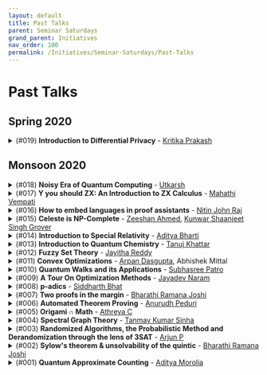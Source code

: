```yaml
---
layout: default
title: Past Talks
parent: Seminar Saturdays
grand_parent: Initiatives
nav_order: 100
permalink: /Initiatives/Seminar-Saturdays/Past-Talks
---
```


Past Talks
==========

Spring 2020
-----------

<details><summary>(#019) <b>Introduction to Differential Privacy</b> - <a href="https://kritikalcoder.github.io/">Kritika Prakash</a></summary><p>

**Date & Time:** [09-01-2021, 22:15 IST](https://www.google.com/calendar/event?eid=bG9idWRqYWVzMDJjMG5xaXBmdmF2aWR1OTJfMjAyMTAxMDlUMTY0NTAwWiB2bmw5c2RxN29vZmlwaWJobzEzMnIyZTAyNEBn&ctz=Asia/Kolkata)

### Abstract
This seminar will look into the need for computational privacy, the basics of differential privacy, and how it is used to analyze data. Differential privacy is a system for publicly sharing information about a dataset by describing the patterns of groups within the dataset while withholding information about individuals in the dataset. Differentially private mechanisms can make confidential data widely available for accurate data analysis. Differential Privacy provides us with a mathematical guarantee on the upper bound of privacy loss, for any query. It is a very recent sub-field of cryptography, and is being deployed in real-world companies such as Google and Apple. It is a thriving research area and has applications in Machine Learning.

### Prerequisites
Basic understanding of algorithms and probability.

### Resources
[Slides](talk_09_01_21_diff_priv.pdf) and [Recording](https://youtu.be/zrh0r-bs1Dk)

</p></details>

Monsoon 2020
------------

<details><summary>(#018) <b>Noisy Era of Quantum Computing</b> - <a href="https://obliviateandsurrender.github.io/">Utkarsh</a></summary><p>

**Date & Time:** 19-12-2020, 22:15 IST

### Abstract
We will discuss the Noisy Intermediate-Scale Quantum (NISQ) era of quantum computing and recent developments in the field. We will also learn about hybrid quantum-classical algorithms and their applications in domains like optimizations, machine learning, and natural sciences.

### Prerequisites
Basics of Quantum Computing.

### Resources
Reference: [Quantum Computing in the NISQ era and beyond](https://arxiv.org/pdf/1801.00862.pdf)

[Recording](https://youtu.be/iM3ZCt0vwNM) and [Slides](talk_19_11_20_qc_nisq.pdf)

</p></details>

<details><summary>(#017) <b>Y you should ZX: An Introduction to ZX Calculus</b> - <a href="https://mahathivempati.blogspot.com/">Mahathi Vempati</a></summary><p>

**Date & Time:** 12-12-2020, 22:15 IST

### Abstract
ZX Calculus is a rigorous graphical language for reasoning about linear maps between qubits. Besides being useful in quantum circuit optimization and quantum error correction, it is also quite fun to dabble in!

In this talk, we will briefly define ZX Calculus, and understand diagrammatic reasoning, the principle behind ZX Calculus. We will define the term "process theory" diagrammatically.

We will then define some artefacts that process theories can possess. We will state without proof that linear maps can be expressed as a process theory and learn the correspondence between known operations in linear algebra and the diagrammatic definitions of these operations in the process theory.

We will use this correspondence to prove two simple theorems diagrammatically (so bring a pen and a notebook!)

Finally, we will take a glimpse of what an actual reduction of a quantum-information protocol in ZX Calculus would look like, without attempting to understand it.

### Prerequisites
None, to understand most of the talk. Knowledge of linear algebra could make the talk more enjoyable.

### Resources
The talk is based on the first few chapters of the book Picturing Quantum Processes: A First Course in Quantum Theory and Diagrammatic Reasoning.

[Slides](talk_12_12_20_zx_calculus.pdf)

</p></details>

<details><summary>(#016) <b>How to embed languages in proof assistants</b> - <a href="https://github.com/njayinthehouse">Nitin John Raj</a></summary><p>

**Date & Time:** 21-12-2020, 22:00 IST

### Abstract
Informally speaking, embedding is the process of reinterpreting a language in a different domain. Interpreters can be seen as embeddings of a formal language into whatever language the interpreter is implemented in. Programs like word2vec and GloVe embed words in natural language into vector spaces. Embedding a programming language in a proof assistant allows us to talk about the programming language using the tools given to us by the proof assistant. This lets us prove nice metatheoretical properties of the language (like safety of its type system, strong normalization, etc.). However, modern proof assistants like Coq and Agda are quite expressive, and there are many design choices that we can make when embedding languages in them. In this talk, I'll attempt to broadly cover some of these design choices. 
Concretely, we will cover:
1. Shallow and deep embeddings
1. Intrinsic vs extrinsic embeddings, and a few choices in between
1. The contributions of one or two interesting papers, if time permits.

### References
- Outrageous but Meaningful Coincidences, by Connor McBride
- Shallow Embedding of Type Theory is Morally Correct by Ambrus Kaposi

### Resources
[Recording](https://youtu.be/E78YF9Hw5LA) and [Code](talk_21_12_20_embeddings.v)

</p></details>

<details><summary>(#015) <b>Celeste is NP-Complete</b> - <a href="https://github.com/Zshan0 ">Zeeshan Ahmed</a>, <a href="https://github.com/Groverkss">Kunwar Shaanjeet Singh Grover</a></summary><p>

**Date & Time:** 12-12-2020, 22:15 IST

### Abstract
Computers can solve a wide spectrum of problems, but they can't solve all the problems, some problems can never have a solution, some problems can be, but they require more space the size of the universe, or more time than the age of the universe on our computational models. So how do we measure such aspects of a problem? we do that using Complexity Theory, which deals with how and why a problem is harder than a different problem, and how to classify problems based on the resources they require.

Do Protein folding and sudoku have something in common? it might not seem so but Complexity Theory tells us that if we had an algorithm that could solve sudoku efficiently then we could adapt it to predict for protein folding. This same property is held by classic nintendo games such as super mario bros.
We will demonstrate one such example where we prove how "Celeste" also shares such property by proving it to be NP-complete. And then later show how a small change in it makes the game much harder(Presumably) to compute; to be precise, PSPACE-complete.

### Prerequisites
Asymptotic Notation (big-O), Boolean Algebra (Basic)

### Resources
[Nintendo games are computationally hard](https://arxiv.org/pdf/1203.1895.pdf) (A fun read)

Complexity - [Introduction](https://www.youtube.com/watch?v=moPtwq_cVH8&list=PLUl4u3cNGP61Oq3tWYp6V_F-5jb5L2iHb&index=23), [Reductions](https://www.youtube.com/watch?v=eHZifpgyH_4&list=PLUl4u3cNGP6317WaSNfmCvGym2ucw3oGp&index=22)

[Recording](https://www.youtube.com/watch?v=1hn1R_Fr1OE) and [Slides](talk_28_11_20_celeste_npc.pdf)

</p></details>

<details><summary>(#014) <b>Introduction to Special Relativity</b> - <a href="https://github.com/adbugger">Aditya Bharti</a></summary><p>

**Date & Time:** 21-11-2020, 22:30 IST

### Abstract
No forces, no gravity, no accelerations, just cruising along in free space with Taylor and Wheeler as our guides. Our aim is to show that physics is plenty complicated without gravity in the mix. Just accept what Maxwell tells us about light and go from there.

### Prerequisites
- 12th grade math - Vectors and Calculus
- Understanding what is meant by a coordinate frame (optional)
- Understanding what is meant by a coordinate transformation (optional)

### References
Spacetime Physics - Introduction to Special Relativity - Taylor & Wheeler. The talk will roughly be the first 2-3 chapters of this book.  
[Recording](https://youtu.be/cPSDe4aiAxs) and Notes - [Main](https://hackmd.io/@Goose/SJIHb3LcD) and [Lorentz](https://hackmd.io/@3FO8_mL-TyaZ0Pi_eCIWzA/Sy-dzg8lv).

</p></details>

<details><summary>(#013) <b>Introduction to Quantum Chemistry</b> - <a href="https://in.linkedin.com/in/tanuj-khattar-8b3042124">Tanuj Khattar</a></summary><p>

**Date & Time:** 15-11-2020, 22:40 IST

### Abstract
This talk aims to introduce computer science students to the field of Quantum Chemistry. We will start by introducing the electronic structure problem and gradually show how we can solve for dissociation energy of H2 molecule via a quantum circuit using OpenFermion. 

### Prerequisites
Basics of Quantum Computing,  Basics of electronic structure theory (Class 11th NCERT), Basic python.

### Resources
[Recording](https://youtu.be/sDHvNAVWzsU)

### About the Speaker
Tanuj Khattar did his Bachelors in CS at IIIT-H. He later worked at a couple of tech firms. He is currently at Google Munich, and is working closely with the Google Quantum Teams, particularly the one on OpenFermion.

</p></details>

<details><summary>(#012) <b>Fuzzy Set Theory</b> - <a href="https://jayitha.github.io/">Jayitha Reddy</a></summary><p>

**Date & Time:** 07-11-2020, 22:15 IST

### Abstract
Around the 1960s there was a grand paradigm shift in Science, challenging the traditional view which insisted that uncertainity was undesirable and should be avoided. This shift brought upon a modern view which is tolerant of uncertainity and insists that science cannot avoid it. Fuzzy set theory is a result of this shift, it challenges the very foundations upon which probability theory is based on: Aristotelian two-valued logic. In this seminar I will briefly introduce concepts of Fuzzy Set Theory: definitions, types and operators.

### Prerequisites
Elementary Set Theory (not necessary though). 

### Resources
Fuzzy Sets and Fuzzy Logic: Theory and Applications by George Klir

[Recording](https://youtu.be/-WG3eKGphyg) and [Talk Slides](talk_07_11_20_fuzzy_sets.html)

</p></details>

<details><summary>(#011) <b>Convex Optimizations</b> - <a href="https://arpan-dasgupta.github.io/">Arpan Dasgupta</a>, Abhishek Mittal</summary><p>

**Date & Time:** 31-10-2020, 22:15 IST

### Abstract
"Mathematics can instruct us on how to optimise a given problem, but the challenging part is figuring out what to optimize." There are multiple algorithms out there to find the optimal solution to a problem, some are fully developed and some are active research areas. Whereas most of these algorithms are only able to efficiently find a solution if your objective function is convex, most of the real life optimisation problems are not so straightforwardly convex. We will discuss what these convex functions are and how we can try to convert our objective functions (that we want to minimise or maximise) in real life to convex functions so that we can use our traditional algorithms to find a solution. We will show with the help of a problem how lower bounds can be attained on a real life applicable problem.

### Prerequisites 
Linear Algebra - Eigenvalues and Eigenvectors, Positive Semidefiniteness.

### Resources
[Boyd and Vandenberghe, "Convex Optimizations"](https://web.stanford.edu/~boyd/cvxbook/bv_cvxbook.pdf)

[Recording](https://youtu.be/uPhUkHvpVAs), [Talk Slides](talk_31_10_20_convex_opt_slides.pdf), [Talk Whiteboard](talk_31_10_20_convex_opt_whiteboard.pdf)

</p></details> 


<details><summary>(#010) <b>Quantum Walks and its Applications</b> - <a href="https://www.qusoft.org/patro/">Subhasree Patro</a></summary><p>

**Date & Time:** 24-10-2020, 22:15 IST

### Abstract
We will first discuss the basic quantum walk algorithm and we will see how, in the query complexity model, quantum walks can be applied to achieve better than classical query algorithms for the Element Distinctness problem and (if time permits) the Triangle Finding problem.

### Prerequisites
Basics of Quantum Computing, Grover’s algorithm, Query complexity.

### Resources
Reference: [Chapter 8 of Ronald de Wolf’s lecture notes](https://homepages.cwi.nl/~rdewolf/qcnotes.pdf)  
[Talk Recording](https://youtu.be/jE-luDw0yLY) and [Whiteboard](https://onedrive.live.com/view.aspx?resid=AF40D4840AF9F3D!140&authkey=!ABPa2npoEn95caQ)

### About the Speaker
[Subhasree Patro](https://www.qusoft.org/patro/) is a PhD student at the [Algorithms and Complexity Group at CWI, Amsterdam](https://www.cwi.nl/research/groups/algorithms-and-complexity) and [QuSoft](https://www.qusoft.org/). She currently works on Conditional Quantum Time Lower Bounds under the guidance of Harry Buhrman. She has made impactful contributions to the field, including her recent paper titled [The Quantum Strong Exponential-Time Hypothesis](https://arxiv.org/abs/1911.05686). She had previously done her masters at IIIT-H on Quantum Information Theory.

</p></details>


<details><summary>(#009) <b>A Tour On Optimization Methods</b> - <a href="https://in.linkedin.com/in/jayadev-naram-468764167">Jayadev Naram</a></summary><p>

**Date & Time:** 17-10-2020, 22:15 IST

### Abstract
An optimization method solves the problem of finding the minimizer of a function in a given search space. There are a wide variety of optimization algorithms used in applications. But to guarantee global or even local optimality one needs the problem to satisfy some set of conditions. Usually, the function considered will be differentiable upto the 2nd order. For these types of problems there is a rich class of optimization methods which are provably optimal. This class of algorithms is broadly classified into - Line Search Methods and Trust Region Methods. This talk gives an overview of these classes of optimization algorithms along with a brief discussion of convergence results.

### Prerequisites
Multivariable differential calculus

### Resources 
[J. Nocedal and S. Wright, Numerical Optimization](https://www.csie.ntu.edu.tw/~r97002/temp/num_optimization.pdf)

[Talk Slides](talk_17_10_20_opt_methods.pdf) and [Recording](https://www.youtube.com/watch?v=HHbBttEK8R0)

</p></details>

<details><summary>(#008) <b>p-adics</b> - <a href="http://bollu.github.io/">Siddharth Bhat</a></summary><p>
  
**Date & Time:** 10-10-2020, 23:00 IST
  
### Abstract 
The integers and polynomials of a single variable look tantalizingly similar. Many of our intuitions about factorizations, primality, GCD, LCM, and other number-theoretic operations work "equally well" on  single-variable polynomials. 

However, single-variable polynomials appear to provide a richer theory at first glance:  We can evaluate polynomials, differentiate them, take their taylor series expansion, and other operations which are hinged on the ability to interpret a polynomial as a function. We shall embark on a quest to port these operations back into number-land. This will lead us to eventually define the p-adics, which can be viewed as the "correct way" to transport the ability to evaluate a single-variable polynomial back into the integers. 

Some cute counter intuitive results will be shown. Delight shall hopefully be had. No theorems of consequence will be  demonstrated, since my knowledge of these p-adics is limited.

### Resources
The reference material for the talk is the first three to four chapters of the book, "p-adic numbers, an introduction" by Fernando Gouvea: https://www.springer.com/us/book/9783642590580

[Talk Slides](https://github.com/bollu/notes/blob/master/slides-intro-p-adics/slides.pdf) and [Recording](https://www.youtube.com/watch?v=95vqTNmMe9s)

</p></details>

<details><summary>(#007) <b>Two proofs in the margin</b> - <a href="https://bharathi.xyz/">Bharathi Ramana Joshi</a></summary><p>

**Date & Time:** 03-10-2020, 22:15 IST

### Abstract
Hailed as the queen of mathematics, number theory is one of the most accessible, yet most abstract areas of mathematics. Fermat's Last Theorem, which states that there are no positive integers a, b, c such that a^n + b^n = c^n  for any integer value of n > 2, remaind unsolved for 358 years and is the theorem with the largest number of unsuccessful proofs. Although the proof for any n uses heavy machinery from algebraic number theory (indeed, the conjecture drove the development of much of it), the proof for the special case n=4 uses a technique named infinite descent and is accessible. This talk demonstrates application of infinite descent to the n=4 case and two proofs for the same.

### Prerequisites
Highschool level understanding of number theory; specifically GCD, pythagorean triples and modular arithmetic (congruence mod n relation).

### Resources
None! Just come and enjoy the show

[Talk Slides](talk_04_10_20_flt4.pdf) and [Recording](https://www.youtube.com/watch?v=yU7YCuNdV3Q)

</p></details>

<details><summary>(#006) <b>Automated Theorem Proving</b> - <a href="https://github.com/anurudhp">Anurudh Peduri</a></summary><p>

**Date & Time:** 26-09-2020, 22:15 IST

### Automated Theorem Proving: A humble computer's Math PhD dissertation

### Abstract
An introduction to Proof Assistants, and how automated theorem proving actually works. We will see how to formally specify math propositions and proofs to a computer so that they can be verified.


### Prerequisites
None! Just basic high school math.


### Resources
[Coq](https://coq.inria.fr/) and [Lean](https://leanprover.github.io/) theorem provers.
There are other [proof assistants](https://en.wikipedia.org/wiki/Proof_assistant) too.

[Lean Natural Number Game](https://wwwf.imperial.ac.uk/~buzzard/xena/natural_number_game/)

[Talk Slides](talk_27_09_20_theorem_proving.pdf) and [Recording](https://www.youtube.com/watch?v=tzM9acXSmtU)

</p></details>

<details><summary>(#005) <b>Origami ∩ Math</b> - <a href="https://cathreya.github.io/ ">Athreya C</a></summary><p>

**Date & Time:** 19-09-2020, 22:15 IST

### Abstract
Will approach the problem of Origami design from a math persepective. I will try to motivate why this is important, and then try to give some insight into how the techniques behind modern Origami design were developed by giving some key moments in its history. Finally I will describe one of the most powerful and generalizable techniques to design Origami.

Most of my talk will be directly from material in Origami Design Secrets, 2nd Edition by Robert J. Lang

### Prerequisites
None!

### Resources
[Talk Slides](https://docs.google.com/presentation/d/1YZXazUE1Tv8IZhOKNho903jNZn1V-ibD0HDHSbcmGAI/) and [Recording](https://www.youtube.com/watch?v=Ikgq1AdFpAY)

</p></details>
<details><summary>(#004) <b>Spectral Graph Theory</b> - <a href="https://github.com/Tanmay-Kumar-Sinha">Tanmay Kumar Sinha</a></summary><p>

**Date & Time:** 12-09-2020, 21:00 IST

### Abstract
I will be covering introductory material on spectral graph theory(defining the matrices associated to a graph, some properties of these matrices, and then some graph theory problems that can be solved using linear algebraic methods)

### Prerequisites
Basic linear algebra and graph theory

### Resources
The main resource will be 1st and possibly 2nd chapter of the book Spectra of Graphs, by Brouwer and Haemers(https://www.win.tue.nl/~aeb/2WF02/spectra.pdf). Another good resource is the following - (http://users.cms.caltech.edu/~vidick/notes/CMS139/spectral.pdf)

</p></details>

<details><summary>(#003) <b>Randomized Algorithms, the Probabilistic Method and Derandomization through the lens of 3SAT</b> - <a href="https://github.com/Superty">Arjun P</a></summary><p>

**Date & Time:** 05-09-2020, 21:00 IST

### Abstract
We'll look at a trivial-looking randomized approximation algorithm for MAX-E3SAT, the problem of satisfying as many clauses as possible in a special kind of 3SAT instance. We'll then introduce the probabilistic method and see how it can use our algorithm to say something about the satisfiability of arbitrary E3SAT instances. Finally, we will discuss how one could obtain a deterministic approximation algorithm for the same problem.

### Prerequisites
Basic probability and expectations, linearity of expectations, conditional expectation. Knowing what 3SAT and NP-Completeness are would be required to appreciate the significance, but not necessarily to follow the discussion [For the latter, consult any textbook on complexity theory, e.g., Arora-Barak]

### Resources
This slideshow (page 7 & 8) are most of the content of the talk: https://cse.buffalo.edu/~hungngo/classes/2008/694/notes/rr-sat.pdf. From a quick google, I couldn't find anything that talks about it in more detail for this particular problem, but the ideas are the same. This technique for derandomization is called the method of conditional expectations.

For more on the probabilistic method, you can see the textbook titled (surprise!) the Probabilistic Method by Alon & Spencer.

[Talk Slides](talk_05_09_20_e3sat.pdf)

</p></details>

<details><summary>(#002) <b>Sylow's theorem & unsolvability of the quintic</b> - <a href="https://bharathi.xyz/">Bharathi Ramana Joshi</a></summary><p>

**Date & Time:** 29-08-2020, 21:00 IST

### Abstract
Presenting the proof from Dummit & Foote, so that is the reading material (section 4.5 does Sylow's theorem)

### Prerequisites
Basic definitions, homomorphisms, actions, Lagrange's theorem, Isomorphism Theorems, Class Equation

### Resources
[Talk Slides](talk_29_08_20_sylow.pdf)

</p></details>

<details><summary>(#001) <b>Quantum Approximate Counting</b> - <a href="https://thecharmingsociopath.github.io/">Aditya Morolia</a></summary><p>

**Date & Time:** 22-08-2020, 21:00 IST

### Abstract
Presentation of the paper [Quantum Approximate Counting, Simplified](https://arxiv.org/pdf/1908.10846.pdf)

</p></details>
